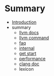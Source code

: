 # Summary

* [Introduction](README.md)
* summary
   * [llvm docs](llvm-docs.md)
   * [llvm command](llvm-command-guide.md)
   * [faq](FAQ.md)
   * [internal](InternalsManual.md)
   * [get start](get_started.md)
   * [performance](PerformanceTips.md)
   * [clang doc](clang-user-manual.md)
   * lexicon

